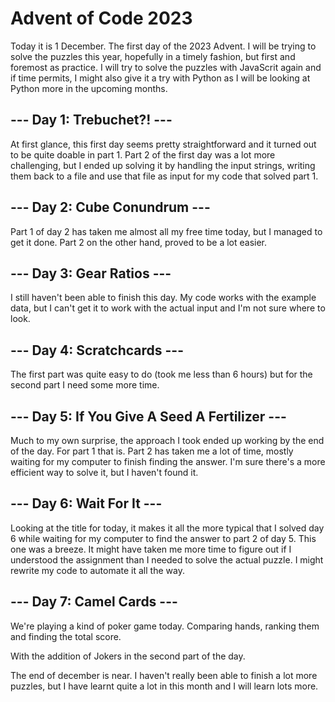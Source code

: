 # Advent of Code 2023

Today it is 1 December. The first day of the 2023 Advent. 
I will be trying to solve the puzzles this year, hopefully in a timely fashion, 
but first and foremost as practice.
I will try to solve the puzzles with JavaScrit again and if time permits, 
I might also give it a try with Python as I will be looking at Python more 
in the upcoming months.

## --- Day 1: Trebuchet?! ---

At first glance, this first day seems pretty straightforward and it turned out to be quite doable in part 1.
Part 2 of the first day was a lot more challenging, but I ended up solving it by handling the input strings, 
writing them back to a file and use that file as input for my code that solved part 1.


## --- Day 2: Cube Conundrum ---

Part 1 of day 2 has taken me almost all my free time today, but I managed to get it done.
Part 2 on the other hand, proved to be a lot easier.


## --- Day 3: Gear Ratios ---

I still haven't been able to finish this day. My code works with the example data, 
but I can't get it to work with the actual input and I'm not sure where to look.


## --- Day 4: Scratchcards ---

The first part was quite easy to do (took me less than 6 hours) but for the second part I need some more time.


## --- Day 5: If You Give A Seed A Fertilizer ---

Much to my own surprise, the approach I took ended up working by the end of the day. For part 1 that is.
Part 2 has taken me a lot of time, mostly waiting for my computer to finish finding the answer.
I'm sure there's a more efficient way to solve it, but I haven't found it.


## --- Day 6: Wait For It ---

Looking at the title for today, it makes it all the more typical that I solved day 6 while waiting for my computer to 
find the answer to part 2 of day 5. This one was a breeze. It might have taken me more time to figure out if I 
understood the assignment than I needed to solve the actual puzzle. 
I might rewrite my code to automate it all the way.


## --- Day 7: Camel Cards ---

We're playing a kind of poker game today.
Comparing hands, ranking them and finding the total score.

With the addition of Jokers in the second part of the day.



The end of december is near.
I haven't really been able to finish a lot more puzzles, but I have learnt quite a lot in this month and I will learn
lots more.